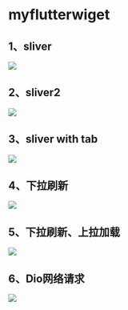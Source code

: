 # myflutterwiget

## 1、sliver

![](doc/sliver.gif)

## 2、sliver2
![](doc/sliver2.gif)

## 3、sliver with tab
![](doc/sliver_with_tab.gif)

## 4、下拉刷新
![](doc/pull_to_refresh.gif)

## 5、下拉刷新、上拉加载
![](doc/pull_to_refresh_loadmore.gif)

## 6、Dio网络请求
![](doc/dio.gif)



